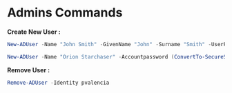 # Admins Commands

**Create New User :**&#x20;

```powershell
New-ADUser -Name "John Smith" -GivenName "John" -Surname "Smith" -UserPrincipalName "j.smith@inlanefreight.local" -SamAccountName "jsmith" -DisplayName "John Smith" -AccountPassword (ConvertTo-SecureString "Password123" -AsPlainText -Force) -ChangePasswordAtLogon $true
```

```powershell
New-ADUser -Name "Orion Starchaser" -Accountpassword (ConvertTo-SecureString -AsPlainText (Read-Host "Enter a secure password") -Force ) -Enabled $true -OtherAttributes @{'title'="Analyst";'mail'="o.starchaser@inlanefreight.local"}
```

**Remove User :**&#x20;

```powershell
Remove-ADUser -Identity pvalencia
```
